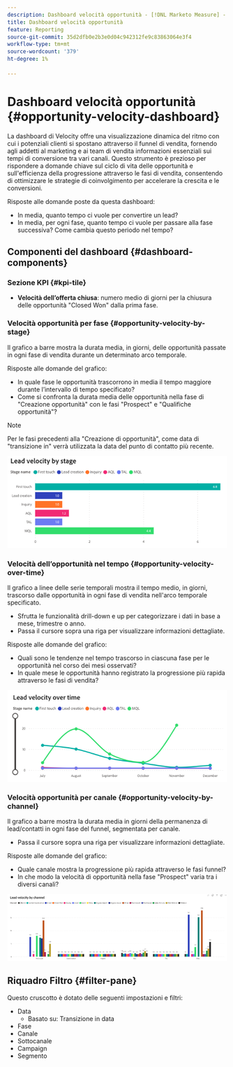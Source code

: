```yaml
---
description: Dashboard velocità opportunità - [!DNL Marketo Measure] - Prodotto
title: Dashboard velocità opportunità
feature: Reporting
source-git-commit: 35d2dfb0e2b3e0d04c942312fe9c83863064e3f4
workflow-type: tm+mt
source-wordcount: '379'
ht-degree: 1%

---
```


# Dashboard velocità opportunità {#opportunity-velocity-dashboard}

La dashboard di Velocity offre una visualizzazione dinamica del ritmo con cui i potenziali clienti si spostano attraverso il funnel di vendita, fornendo agli addetti al marketing e ai team di vendita informazioni essenziali sui tempi di conversione tra vari canali. Questo strumento è prezioso per rispondere a domande chiave sul ciclo di vita delle opportunità e sull&#39;efficienza della progressione attraverso le fasi di vendita, consentendo di ottimizzare le strategie di coinvolgimento per accelerare la crescita e le conversioni.

Risposte alle domande poste da questa dashboard:

* In media, quanto tempo ci vuole per convertire un lead?
* In media, per ogni fase, quanto tempo ci vuole per passare alla fase successiva? Come cambia questo periodo nel tempo?

## Componenti del dashboard {#dashboard-components}

### Sezione KPI {#kpi-tile}

* **Velocità dell’offerta chiusa**: numero medio di giorni per la chiusura delle opportunità &quot;Closed Won&quot; dalla prima fase.

### Velocità opportunità per fase {#opportunity-velocity-by-stage}

Il grafico a barre mostra la durata media, in giorni, delle opportunità passate in ogni fase di vendita durante un determinato arco temporale.

Risposte alle domande del grafico:

* In quale fase le opportunità trascorrono in media il tempo maggiore durante l’intervallo di tempo specificato?
* Come si confronta la durata media delle opportunità nella fase di &quot;Creazione opportunità&quot; con le fasi &quot;Prospect&quot; e &quot;Qualifiche opportunità&quot;?

>[!NOTE]
>
>Per le fasi precedenti alla &quot;Creazione di opportunità&quot;, come data di &quot;transizione in&quot; verrà utilizzata la data del punto di contatto più recente.

![](assets/lead-velocity-dashboard-1.png)

### Velocità dell’opportunità nel tempo {#opportunity-velocity-over-time}

Il grafico a linee delle serie temporali mostra il tempo medio, in giorni, trascorso dalle opportunità in ogni fase di vendita nell&#39;arco temporale specificato.

* Sfrutta le funzionalità drill-down e up per categorizzare i dati in base a mese, trimestre o anno.
* Passa il cursore sopra una riga per visualizzare informazioni dettagliate.

Risposte alle domande del grafico:

* Quali sono le tendenze nel tempo trascorso in ciascuna fase per le opportunità nel corso dei mesi osservati?
* In quale mese le opportunità hanno registrato la progressione più rapida attraverso le fasi di vendita?

![](assets/lead-velocity-dashboard-2.png)

### Velocità opportunità per canale {#opportunity-velocity-by-channel}

Il grafico a barre mostra la durata media in giorni della permanenza di lead/contatti in ogni fase del funnel, segmentata per canale.

* Passa il cursore sopra una riga per visualizzare informazioni dettagliate.

Risposte alle domande del grafico:

* Quale canale mostra la progressione più rapida attraverso le fasi funnel?
* In che modo la velocità di opportunità nella fase &quot;Prospect&quot; varia tra i diversi canali?

![](assets/lead-velocity-dashboard-3.png)

## Riquadro Filtro {#filter-pane}

Questo cruscotto è dotato delle seguenti impostazioni e filtri:

* Data
   * Basato su: Transizione in data
* Fase
* Canale
* Sottocanale
* Campaign
* Segmento
